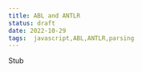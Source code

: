 ```yaml
---
title: ABL and ANTLR
status: draft
date: 2022-10-29
tags:  javascript,ABL,ANTLR,parsing 
---
```


Stub

